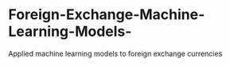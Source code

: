 # Foreign-Exchange-Machine-Learning-Models-
Applied machine learning models to foreign exchange currencies 
